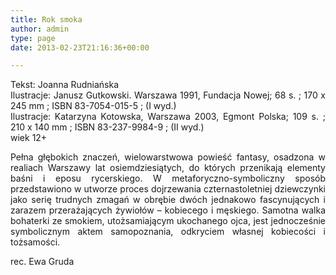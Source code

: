 ```yaml
---
title: Rok smoka
author: admin
type: page
date: 2013-02-23T21:16:36+00:00

---
```

<p style="text-align: justify;">
  Tekst: Joanna Rudniańska<br /> Ilustracje: Janusz Gutkowski. Warszawa 1991, Fundacja Nowej; 68 s. ; 170 x 245 mm ; ISBN 83-7054-015-5 ; (I wyd.)<br /> Ilustracje: Katarzyna Kotowska, Warszawa 2003, Egmont Polska; 109 s. ; 210 x 140 mm ; ISBN 83-237-9984-9 ; (II wyd.)<br /> wiek 12+
</p>

<p style="text-align: justify;">
  Pełna głębokich znaczeń, wielowarstwowa powieść fantasy, osadzona w realiach Warszawy lat osiemdziesiątych, do których przenikają elementy baśni i eposu rycerskiego. W metaforyczno-symboliczny sposób przedstawiono w utworze proces dojrzewania czternastoletniej dziewczynki jako serię trudnych zmagań w obrębie dwóch jednakowo fascynujących i zarazem przerażających żywiołów – kobiecego i męskiego. Samotna walka bohaterki ze smokiem, utożsamiającym ukochanego ojca, jest jednocześnie symbolicznym aktem samopoznania, odkryciem własnej kobiecości i tożsamości.
</p>

<p style="text-align: justify;">
  rec. Ewa Gruda
</p>